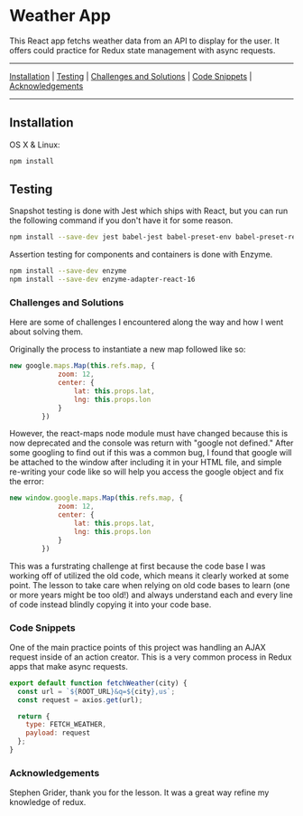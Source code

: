 # Weather App

This React app fetchs weather data from an API to display for the user.  It offers could practice for Redux state management with async requests.

***

[Installation](https://github.com/chris-malloy/weather-app#installation) | [Testing](https://github.com/chris-malloy/weather-app#testing) | [Challenges and Solutions](https://github.com/chris-malloy/weather-app#challenges-and-solutions) | [Code Snippets](https://github.com/chris-malloy/weather-app#code-snippets) | [Acknowledgements](https://github.com/chris-malloy/weather-app#acknowledgements)

***

## Installation

OS X & Linux:

```sh
npm install
```

## Testing

Snapshot testing is done with Jest which ships with React, but you can run the following command if you don't have it for some reason.

```sh
npm install --save-dev jest babel-jest babel-preset-env babel-preset-react react-test-renderer
```

Assertion testing for components and containers is done with Enzyme.

```sh
npm install --save-dev enzyme
npm install --save-dev enzyme-adapter-react-16
```

### Challenges and Solutions

Here are some of challenges I encountered along the way and how I went about solving them.

Originally the process to instantiate a new map followed like so:

```javascript
new google.maps.Map(this.refs.map, {
            zoom: 12,
            center: {
                lat: this.props.lat,
                lng: this.props.lon
            }
        })
```

However, the react-maps node module must have changed because this is now deprecated and the console was return with "google not defined."  After some googling to find out if this was a common bug, I found that google will be attached to the window after including it in your HTML file, and simple re-writing your code like so will help you access the google object and fix the error:

```javascript
new window.google.maps.Map(this.refs.map, {
            zoom: 12,
            center: {
                lat: this.props.lat,
                lng: this.props.lon
            }
        })
```

This was a furstrating challenge at first because the code base I was working off of utilized the old code, which means it clearly worked at some point.  The lesson to take care when relying on old code bases to learn (one or more years might be too old!) and always understand each and every line of code instead blindly copying it into your code base.

### Code Snippets

One of the main practice points of this project was handling an AJAX request inside of an action creator.  This is a very common process in Redux apps that make async requests.

```javascript
export default function fetchWeather(city) {
  const url = `${ROOT_URL}&q=${city},us`;
  const request = axios.get(url);

  return {
    type: FETCH_WEATHER,
    payload: request
  };
}
```

### Acknowledgements

Stephen Grider, thank you for the lesson.  It was a great way refine my knowledge of redux.
